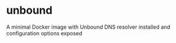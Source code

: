 # unbound
A minimal Docker image with Unbound DNS resolver installed and configuration options exposed
